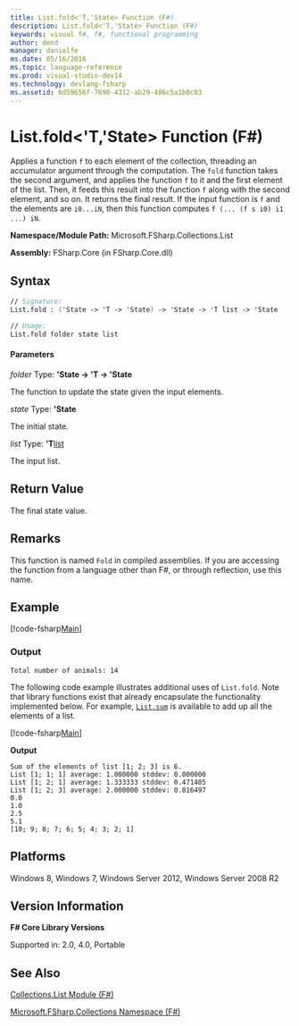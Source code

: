 ```yaml
---
title: List.fold<'T,'State> Function (F#)
description: List.fold<'T,'State> Function (F#)
keywords: visual f#, f#, functional programming
author: dend
manager: danielfe
ms.date: 05/16/2016
ms.topic: language-reference
ms.prod: visual-studio-dev14
ms.technology: devlang-fsharp
ms.assetid: 6d59656f-7690-4312-ab29-406c5a1b0c03 
---
```


# List.fold<'T,'State> Function (F#)

Applies a function `f` to each element of the collection, threading an accumulator argument through the computation. The `fold` function takes the second argument, and applies the function `f` to it and the first element of the list. Then, it feeds this result into the function `f` along with the second element, and so on. It returns the final result. If the input function is `f` and the elements are `i0...iN`, then this function computes `f (... (f s i0) i1 ...) iN`.

**Namespace/Module Path:** Microsoft.FSharp.Collections.List

**Assembly:** FSharp.Core (in FSharp.Core.dll)


## Syntax

```fsharp
// Signature:
List.fold : ('State -> 'T -> 'State) -> 'State -> 'T list -> 'State

// Usage:
List.fold folder state list
```

#### Parameters
*folder*
Type: **'State -&gt; 'T -&gt; 'State**


The function to update the state given the input elements.


*state*
Type: **'State**


The initial state.


*list*
Type: **'T**[list](https://msdn.microsoft.com/library/c627b668-477b-4409-91ed-06d7f1b3e4a7)


The input list.

## Return Value

The final state value.

## Remarks
This function is named `Fold` in compiled assemblies. If you are accessing the function from a language other than F#, or through reflection, use this name.

## Example

[!code-fsharp[Main](~/samples/snippets/fsharp/samples101/snippet3006.fs)]

### Output

```
Total number of animals: 14
```

The following code example illustrates additional uses of `List.fold`. Note that library functions exist that already encapsulate the functionality implemented below. For example, [`List.sum`](https://msdn.microsoft.com/library/54d47fe3-5ecf-4883-beb5-e915342a17f9) is available to add up all the elements of a list.

[!code-fsharp[Main](~/samples/snippets/fsharp/lists/snippet27.fs)]

**Output**

```
Sum of the elements of list [1; 2; 3] is 6.
List [1; 1; 1] average: 1.000000 stddev: 0.000000
List [1; 2; 1] average: 1.333333 stddev: 0.471405
List [1; 2; 3] average: 2.000000 stddev: 0.816497
0.0
1.0
2.5
5.1
[10; 9; 8; 7; 6; 5; 4; 3; 2; 1]
```

## Platforms
Windows 8, Windows 7, Windows Server 2012, Windows Server 2008 R2


## Version Information
**F# Core Library Versions**

Supported in: 2.0, 4.0, Portable

## See Also
[Collections.List Module &#40;F&#35;&#41;](Collections.List-Module-%5BFSharp%5D.md)

[Microsoft.FSharp.Collections Namespace &#40;F&#35;&#41;](Microsoft.FSharp.Collections-Namespace-%5BFSharp%5D.md)